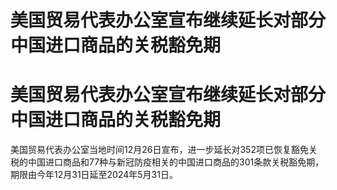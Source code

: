 # 美国贸易代表办公室宣布继续延长对部分中国进口商品的关税豁免期

# 美国贸易代表办公室宣布继续延长对部分中国进口商品的关税豁免期

美国贸易代表办公室当地时间12月26日宣布，进一步延长对352项已恢复豁免关税的中国进口商品和77种与新冠防疫相关的中国进口商品的301条款关税豁免期，期限由今年12月31日延至2024年5月31日。

